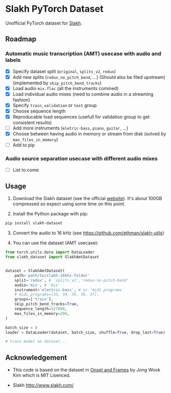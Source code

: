 # Slakh PyTorch Dataset

Unofficial PyTorch dataset for [Slakh](http://www.slakh.com/).

## Roadmap

### Automatic music transcription (AMT) usecase with audio and labels

- [x] Specify dataset split (`original`, `splits_v2`, `redux`)
- [x] Add new splits (`redux_no_pitch_bend`, ...) (Should also be filed upstream) (implemented by `skip_pitch_bend_tracks`)
- [x] Load audio `mix.flac` (all the instruments comined)
- [x] Load individual audio mixes (need to combine audio in a streaming fashion)
- [x] Specify `train`, `validation` or `test` group
- [x] Choose sequence length
- [x] Reproducable load sequences (usefull for validation group to get consistent results)
- [ ] Add more instruments (`eletric-bass`, `piano`, `guitar`, ...)
- [x] Choose between having audio in memory or stream from disk (solved by `max_files_in_memory`)
- [ ] Add to pip

### Audio source separation usecase with different audio mixes
- [ ] List to come


## Usage

1. Download the Slakh dataset (see the official [website](http://www.slakh.com/)). It's about 100GB compressed so expect using some time on this point.

2. Install the Python package with pip:
```bash
pip install slakh-dataset
```

3. Convert the audio to 16 kHz (see https://github.com/ethman/slakh-utils)

4. You can use the dataset (AMT usecase):

```python
from torch.utils.data import DataLoader
from slakh_dataset import SlakhAmtDataset


dataset = SlakhAmtDataset(
    path='path/to/slakh-16khz-folder'
    split='redux', # 'splits_v2','redux-no-pitch-bend'
    audio='mix', # 'mix'
    instrument='electric-bass', # or `midi_programs`
    # midi_programs=[33, 34, 35, 36, 37],
    groups=['train'],
    skip_pitch_bend_tracks=True,
    sequence_length=327680,
    max_files_in_memory=200,
)

batch_size = 8
loader = DataLoader(dataset, batch_size, shuffle=True, drop_last=True)

# train model on dataset...
```

## Acknowledgement

- This code is based on the dataset in [Onset and Frames](https://github.com/jongwook/onsets-and-frames) by Jong Wook Kim which is MIT Lisenced.

- Slakh http://www.slakh.com/


